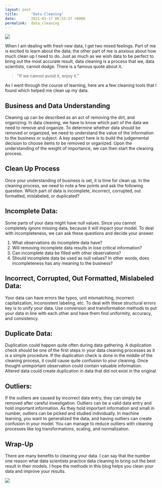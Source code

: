 ```yaml
---
layout: post
title:      "Data Cleaning"
date:       2021-01-17 00:53:37 +0000
permalink:  data_cleaning
---
```



![](https://iterable.com/wp-content/uploads/2019/06/061319_Migration-Pt-2_768x512-1.png)



When I am dealing with fresh new data, I get two mixed feelings. Part of me is excited to learn about the data; the other part of me is anxious about how much clean up I need to do. Just as much as we wish data to be perfect to bring out the most accurate result, data cleaning is a process that we, data scientists, cannot dodge. There is a famous quote about it.

> "If we cannot avoid it, enjoy it."

As I went through the course of learning, here are a few cleaning tools that I found which helped me clean up my data.

## Business and Data Understanding

Cleaning up can be described as an act of removing the dirt, and organizing. In data cleaning, we have to know which part of the data we need to remove and organize. To determine whether data should be removed or organized, we need to understand the value of the information to the business or subject. A key aspect here is to build the judgemental decision to choose items to be removed or organized. Upon the understanding of the weight of importance, we can then start the cleaning process. 

## Clean Up Process

Once your understanding of business is set, it is time for clean up. In the cleaning process, we need to note a few points and ask the following question. Which part of data is incomplete, incorrect, corrupted, out formatted, mislabeled, or duplicated?

## Incomplete Data: 
Some parts of your data might have null values. Since you cannot completely ignore missing data, because it will impact your model. To deal with incompleteness, we can ask these questions and decide your answer.
1. What observations do incomplete data have?
2. Will removing incomplete data results in lose critical information?
3. Can incomplete data be filled with other observations?
4. Should incomplete data be used as null values? In other words, does incompleteness has any meaning to the business?

## Incorrect, Corrupted, Out Formatted, Mislabeled Data: 
Your data can have errors like typos, unit mismatching, incorrect capitalization, inconsistent labeling, etc. To deal with these structural errors key is to unify your data. Use conversion and transformation methods to put your data in line with each other and have them find uniformity, accuracy, and consistency.

## Duplicate Data: 
Duplication could happen quite often during data gathering. A duplication check should be one of the first steps in your data cleaning processes as it is a simple procedure. If the duplication check is done in the middle of the cleaning process, it could cause quite confusion to your cleaning. Once thought unimportant observation could contain valuable information. Altered data could create duplication in data that did not exist in the original.

## Outliers: 
If the outliers are caused by incorrect data entry, they can simply be removed after careful investigation. Outliers can be a valid data entry and hold important information. As they hold important information and small in number, outliers can be picked and studied individually. In machine learning, you want to generalized the data, and having outliers can create confusion in your model. You can manage to reduce outliers with cleaning processes like log transformations, scaling, and normalization.

## Wrap-Up

There are many benefits to cleaning your data. I can say that the number one reason what data scientists practice data cleaning to bring out the best result in their models. I hope the methods in this blog helps you clean your data and improve your results.

![](https://twt-thumbs.washtimes.com/media/image/2016/09/08/HomepageCleaningProductsSolutions-1_c0-0-1080-630_s561x327.jpg?2dc3d8e6f99b59a8b04875792135a074a2b1d578)

